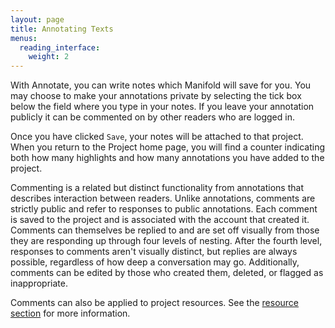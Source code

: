 ```yaml
---
layout: page
title: Annotating Texts
menus:
  reading_interface:
    weight: 2
---
```


With Annotate, you can write notes which Manifold will save for you. You may choose to make your annotations private by selecting the tick box below the field where you type in your notes. If you leave your annotation publicly it can be commented on by other readers who are logged in.

Once you have clicked `Save`, your notes will be attached to that project. When you return to the Project home page, you will find a counter indicating both how many highlights and how many annotations you have added to the project.

Commenting is a related but distinct functionality from annotations that describes interaction between readers. Unlike annotations, comments are strictly public and refer to responses to public annotations. Each comment is saved to the project and is associated with the account that created it. Comments can themselves be replied to and are set off visually from those they are responding up through four levels of nesting. After the fourth level, responses to comments aren't visually distinct, but replies are always possible, regardless of how deep a conversation may go. Additionally, comments can be edited by those who created them, deleted, or flagged as inappropriate.

Comments can also be applied to project resources. See the [resource section](/docs/reading/resources.html) for more information.
